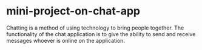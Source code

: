 # mini-project-on-chat-app
Chatting is a method of using technology to bring people together. The functionality of the chat application is to give the ability to send and receive messages whoever is online on the application.
